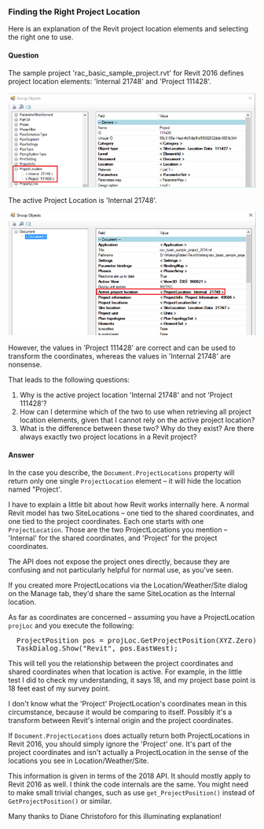 <head>
<meta http-equiv="Content-Type" content="text/html; charset=utf-8">
<link rel="stylesheet" type="text/css" href="bc.css">
<script src="run_prettify.js" type="text/javascript"></script>
<!--
<script src="https://google-code-prettify.googlecode.com/svn/loader/run_prettify.js" type="text/javascript"></script>
-->
</head>

<!---

- 12981176 [How to find the right Project Location]

Finding the Right Project Location @AutodeskForge #ForgeDevCon #RevitAPI @AutodeskRevit #adsk #aec #bim #dynamobim 

An explanation of the Revit project location elements and selecting the right one to use.
I see two project location elements: 'Internal 21748' and 'Project 111428'.
The active Project Location is 'Internal 21748'.
However, the values in 'Project 111428' are correct and can be used to transform the coordinates, whereas the values in 'Internal 21748' are nonsense.
Why is the active project location wrong?
How can I determine which of the two to use?
What is the difference between these two? ...

-->

### Finding the Right Project Location

Here is an explanation of the Revit project location elements and selecting the right one to use.

#### <a name="2"></a>Question

The sample project 'rac_basic_sample_project.rvt' for Revit 2016 defines project location elements: 'Internal 21748' and 'Project 111428'.

<center>
<img src="img/project_location_1.png" alt="Project locations" width="802">
</center>

The active Project Location is 'Internal 21748'.

<center>
<img src="img/project_location_2.png" alt="Active project location" width="800">
</center>

However, the values in 'Project 111428' are correct and can be used to transform the coordinates, whereas the values in 'Internal 21748' are nonsense.

That leads to the following questions:

1. Why is the active project location 'Internal 21748' and not 'Project 111428'?
2. How can I determine which of the two to use when retrieving all project location elements, given that I cannot rely on the active project location?
3. What is the difference between these two? Why do they exist? Are there always exactly two project locations in a Revit project?

<!----
<center>
<img src="img/project_location.png" alt="Project locations" width="846">
</center>
---->

#### <a name="3"></a>Answer

In the case you describe, the `Document.ProjectLocations` property will return only one single `ProjectLocation` element &ndash; it will hide the location named "Project'.

I have to explain a little bit about how Revit works internally here. A normal Revit model has two SiteLocations &ndash; one tied to the shared coordinates, and one tied to the project coordinates. Each one starts with one `ProjectLocation`. Those are the two ProjectLocations you mention &ndash; 'Internal' for the shared coordinates, and 'Project' for the project coordinates.

The API does not expose the project ones directly, because they are confusing and not particularly helpful for normal use, as you've seen.

If you created more ProjectLocations via the Location/Weather/Site dialog on the Manage tab, they'd share the same SiteLocation as the Internal location.

As far as coordinates are concerned &ndash; assuming you have a ProjectLocation `projLoc` and you execute the following:

<pre class="code">
  ProjectPosition pos = projLoc.GetProjectPosition(XYZ.Zero);
  TaskDialog.Show("Revit", pos.EastWest);
</pre>

This will tell you the relationship between the project coordinates and shared coordinates when that location is active. For example, in the little test I did to check my understanding, it says 18, and my project base point is 18 feet east of my survey point.

I don't know what the 'Project' ProjectLocation's coordinates mean in this circumstance, because it would be comparing to itself. Possibly it's a transform between Revit's internal origin and the project coordinates.

If `Document.ProjectLocations` does actually return both ProjectLocations in Revit 2016, you should simply ignore the 'Project' one. It's part of the project coordinates and isn't actually a ProjectLocation in the sense of the locations you see in Location/Weather/Site.

This information is given in terms of the 2018 API. It should mostly apply to Revit 2016 as well. I think the code internals are the same. You might need to make small trivial changes, such as use `get_ProjectPosition()` instead of `GetProjectPosition()` or similar.

Many thanks to Diane Christoforo for this illuminating explanation!
